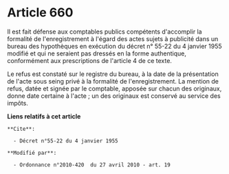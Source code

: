 # Article 660

Il est fait défense aux comptables publics compétents d'accomplir la formalité de l'enregistrement à l'égard des actes sujets
à publicité dans un bureau des hypothèques en exécution du décret n° 55-22 du 4 janvier 1955 modifié et qui ne seraient pas
dressés en la forme authentique, conformément aux prescriptions de l'article 4 de ce texte.

Le refus est constaté sur le registre du bureau, à la date de la présentation de l'acte sous seing privé à la formalité de
l'enregistrement. La mention de refus, datée et signée par le comptable, apposée sur chacun des originaux, donne date
certaine à l'acte ; un des originaux est conservé au service des impôts.

**Liens relatifs à cet article**

	**Cite**:

	  - Décret n°55-22 du 4 janvier 1955

	**Modifié par**:

	  - Ordonnance n°2010-420  du 27 avril 2010 - art. 19
